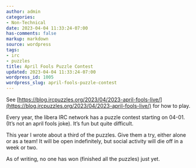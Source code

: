 ```yaml
---
author: admin
categories:
- Non-Technical
date: 2023-04-04 11:33:24-07:00
has-comments: false
markup: markdown
source: wordpress
tags:
- irc
- puzzles
title: April Fools Puzzle Contest
updated: 2023-04-04 11:33:24-07:00
wordpress_id: 1005
wordpress_slug: april-fools-puzzle-contest
---
```

See [https://blog.ircpuzzles.org/2023/04/2023-april-fools-live/](https://blog.ircpuzzles.org/2023/04/2023-april-fools-live/) for how to play.

Every year, the libera IRC network has a puzzle contest starting on 04-01. (It’s not an april fools joke). It’s fun but quite difficult.

This year I wrote about a third of the puzzles. Give them a try, either alone or as a team! It will be open indefinitely, but social activity will die off in a week or two.

As of writing, no one has won (finished all the puzzles) just yet.
